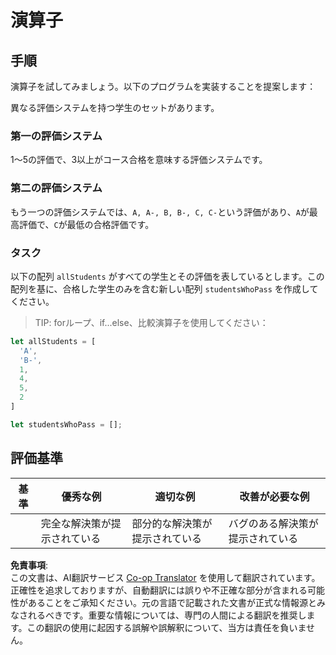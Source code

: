 <!--
CO_OP_TRANSLATOR_METADATA:
{
  "original_hash": "bf62b82567e6f9bdf4abda9ae0ccb64a",
  "translation_date": "2025-08-23T22:39:51+00:00",
  "source_file": "2-js-basics/3-making-decisions/assignment.md",
  "language_code": "ja"
}
-->
# 演算子

## 手順

演算子を試してみましょう。以下のプログラムを実装することを提案します：

異なる評価システムを持つ学生のセットがあります。

### 第一の評価システム

1～5の評価で、3以上がコース合格を意味する評価システムです。

### 第二の評価システム

もう一つの評価システムでは、`A, A-, B, B-, C, C-`という評価があり、`A`が最高評価で、`C`が最低の合格評価です。

### タスク

以下の配列 `allStudents` がすべての学生とその評価を表しているとします。この配列を基に、合格した学生のみを含む新しい配列 `studentsWhoPass` を作成してください。

> TIP: forループ、if...else、比較演算子を使用してください：

```javascript
let allStudents = [
  'A',
  'B-',
  1,
  4,
  5,
  2
]

let studentsWhoPass = [];
```

## 評価基準

| 基準     | 優秀な例                      | 適切な例                      | 改善が必要な例                  |
| -------- | ----------------------------- | ----------------------------- | ------------------------------- |
|          | 完全な解決策が提示されている | 部分的な解決策が提示されている | バグのある解決策が提示されている |

**免責事項**:  
この文書は、AI翻訳サービス [Co-op Translator](https://github.com/Azure/co-op-translator) を使用して翻訳されています。正確性を追求しておりますが、自動翻訳には誤りや不正確な部分が含まれる可能性があることをご承知ください。元の言語で記載された文書が正式な情報源とみなされるべきです。重要な情報については、専門の人間による翻訳を推奨します。この翻訳の使用に起因する誤解や誤解釈について、当方は責任を負いません。